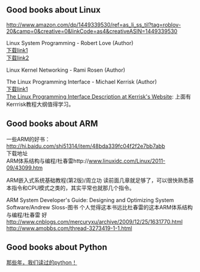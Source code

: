 Good books about Linux  
----  
http://www.amazon.com/dp/1449339530/ref=as_li_ss_til?tag=roblov-20&camp=0&creative=0&linkCode=as4&creativeASIN=1449339530  

Linux System Programming - Robert Love (Author)  
[下载link1](http://pdf.th7.cn/down/files/1312/linux_system_programming_2nd_edition.pdf)  
[下载link2](http://bbs.chinaunix.net/thread-2295590-1-1.html)  


Linux Kernel Networking - Rami Rosen (Author)  


The Linux Programming Interface - Michael Kerrisk (Author)  
[下载link1](http://en.bookfi.org/g/linux+and+unix)  
[The Linux Programming Interface Description at Kerrisk's Website](http://man7.org/tlpi/): 上面有Kerrrisk教程大纲值得学习。  


Good books about ARM  
----  
一些ARM的好书：http://hi.baidu.com/shi51314/item/48bda339fc04f2f2e7bb7abb  
下载地址  
ARM体系结构与编程/杜春雷http://www.linuxidc.com/Linux/2011-09/43099.htm  

ARM嵌入式系统基础教程(第2版)/周立功 读前面几章就足够了，可以很快熟悉基本指令和CPU模式之类的，其实平常也就那几个指令。

ARM System Developer's Guide: Designing and Optimizing System Software/Andrew Sloss-图书 个人觉得这本书远比杜春雷的这本ARM体系结构与编程/杜春雷 好
http://www.cnblogs.com/mercuryxu/archive/2009/12/25/1631770.html  
http://www.amobbs.com/thread-3273419-1-1.html  


Good books about Python
----
[那些年，我们读过的python！](http://blog.csdn.net/zuoninger/article/details/21597495)  

